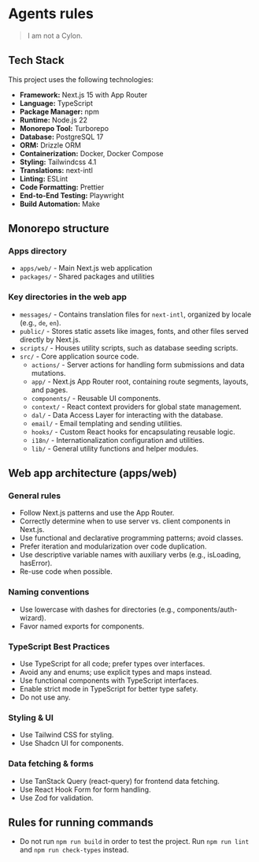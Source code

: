 # Agents rules

> I am not a Cylon.

## Tech Stack

This project uses the following technologies:

- **Framework:** Next.js 15 with App Router
- **Language:** TypeScript
- **Package Manager:** npm
- **Runtime:** Node.js 22
- **Monorepo Tool:** Turborepo
- **Database:** PostgreSQL 17
- **ORM:** Drizzle ORM
- **Containerization:** Docker, Docker Compose
- **Styling:** Tailwindcss 4.1
- **Translations:** next-intl
- **Linting:** ESLint
- **Code Formatting:** Prettier
- **End-to-End Testing:** Playwright
- **Build Automation:** Make

## Monorepo structure

### Apps directory

- `apps/web/` - Main Next.js web application
- `packages/` - Shared packages and utilities

### Key directories in the web app

- `messages/` - Contains translation files for `next-intl`, organized by locale (e.g., `de`, `en`).
- `public/` - Stores static assets like images, fonts, and other files served directly by Next.js.
- `scripts/` - Houses utility scripts, such as database seeding scripts.
- `src/` - Core application source code.
  - `actions/` - Server actions for handling form submissions and data mutations.
  - `app/` - Next.js App Router root, containing route segments, layouts, and pages.
  - `components/` - Reusable UI components.
  - `context/` - React context providers for global state management.
  - `dal/` - Data Access Layer for interacting with the database.
  - `email/` - Email templating and sending utilities.
  - `hooks/` - Custom React hooks for encapsulating reusable logic.
  - `i18n/` - Internationalization configuration and utilities.
  - `lib/` - General utility functions and helper modules.

## Web app architecture (apps/web)

### General rules

- Follow Next.js patterns and use the App Router.
- Correctly determine when to use server vs. client components in Next.js.
- Use functional and declarative programming patterns; avoid classes.
- Prefer iteration and modularization over code duplication.
- Use descriptive variable names with auxiliary verbs (e.g., isLoading, hasError).
- Re-use code when possible.

### Naming conventions

- Use lowercase with dashes for directories (e.g., components/auth-wizard).
- Favor named exports for components.

### TypeScript Best Practices

- Use TypeScript for all code; prefer types over interfaces.
- Avoid any and enums; use explicit types and maps instead.
- Use functional components with TypeScript interfaces.
- Enable strict mode in TypeScript for better type safety.
- Do not use any.

### Styling & UI

- Use Tailwind CSS for styling.
- Use Shadcn UI for components.

### Data fetching & forms

- Use TanStack Query (react-query) for frontend data fetching.
- Use React Hook Form for form handling.
- Use Zod for validation.

## Rules for running commands

- Do not run `npm run build` in order to test the project. Run `npm run lint` and `npm run check-types` instead.
